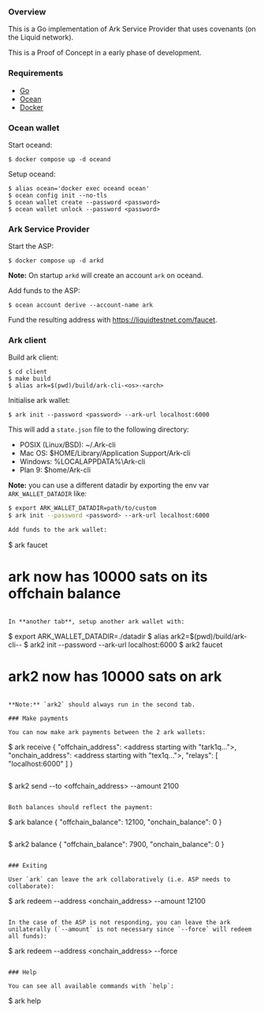 ### Overview

This is a Go implementation of Ark Service Provider that uses covenants (on the Liquid network).

This is a Proof of Concept in a early phase of development.

### Requirements

- [Go](https://go.dev/doc/install)
- [Ocean](https://github.com/vulpemventures/ocean)
- [Docker](https://docs.docker.com/engine/install/)

### Ocean wallet

Start oceand:

```
$ docker compose up -d oceand
```

Setup oceand:

```
$ alias ocean='docker exec oceand ocean'
$ ocean config init --no-tls
$ ocean wallet create --password <password>
$ ocean wallet unlock --password <password>
```

### Ark Service Provider

Start the ASP:

```
$ docker compose up -d arkd
```

**Note:** On startup `arkd` will create an account `ark` on oceand.

Add funds to the ASP:

```
$ ocean account derive --account-name ark
```

Fund the resulting address with https://liquidtestnet.com/faucet.

### Ark client

Build ark client:

```
$ cd client
$ make build
$ alias ark=$(pwd)/build/ark-cli-<os>-<arch>
```

Initialise ark wallet:

```
$ ark init --password <password> --ark-url localhost:6000
```

This will add a `state.json` file to the following directory:

- POSIX (Linux/BSD): ~/.Ark-cli
- Mac OS: $HOME/Library/Application Support/Ark-cli
- Windows: %LOCALAPPDATA%\Ark-cli
- Plan 9: $home/Ark-cli

**Note:** you can use a different datadir by exporting the env var `ARK_WALLET_DATADIR` like:

```bash
$ export ARK_WALLET_DATADIR=path/to/custom 
$ ark init --password <password> --ark-url localhost:6000

Add funds to the ark wallet:

```
$ ark faucet
# ark now has 10000 sats on its offchain balance
```

In **another tab**, setup another ark wallet with:

```
$ export ARK_WALLET_DATADIR=./datadir
$ alias ark2=$(pwd)/build/ark-cli-<os>-<arch>
$ ark2 init --password <password> --ark-url localhost:6000
$ ark2 faucet
# ark2 now has 10000 sats on ark
```

**Note:** `ark2` should always run in the second tab.

### Make payments

You can now make ark payments between the 2 ark wallets:

```
$ ark receive
{
	"offchain_address": <address starting with "tark1q...">,
	"onchain_address": <address starting with "tex1q...">,
	"relays": [
		"localhost:6000"
	]
}
```

```
$ ark2 send --to <offchain_address> --amount 2100
```

Both balances should reflect the payment:

```
$ ark balance
{
	"offchain_balance": 12100,
	"onchain_balance": 0
}
```

```
$ ark2 balance
{
	"offchain_balance": 7900,
	"onchain_balance": 0
}
```

### Exiting

User `ark` can leave the ark collaboratively (i.e. ASP needs to collaborate):

```
$ ark redeem --address <onchain_address> --amount 12100
```

In the case of the ASP is not responding, you can leave the ark unilaterally (`--amount` is not necessary since `--force` will redeem all funds):

```
$ ark redeem --address <onchain_address> --force
```

### Help

You can see all available commands with `help`:

```
$ ark help
```
